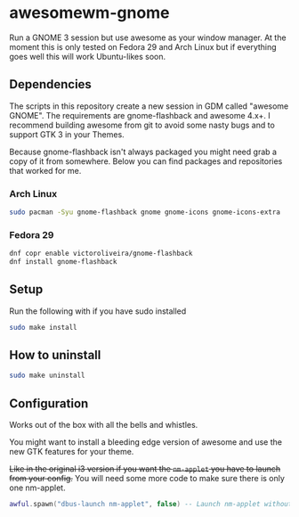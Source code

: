 # awesomewm-gnome

Run a GNOME 3 session but use awesome as your window manager. At the moment this is only tested on Fedora 29 and Arch Linux but if everything goes well this will work Ubuntu-likes soon.

## Dependencies

The scripts in this repository create a new session in GDM called "awesome GNOME". The requirements are gnome-flashback and awesome 4.x+. I recommend building awesome from git to avoid some nasty bugs and to support GTK 3 in your Themes.

Because gnome-flashback isn't always packaged you might need grab a copy of it from somewhere. Below you can find packages and repositories that worked for me.

### Arch Linux

```sh
sudo pacman -Syu gnome-flashback gnome gnome-icons gnome-icons-extra
```

### Fedora 29

```sh
dnf copr enable victoroliveira/gnome-flashback
dnf install gnome-flashback
```

## Setup

Run the following with if you have sudo installed

```sh
sudo make install
```

## How to uninstall

```sh
sudo make uninstall
```

## Configuration

Works out of the box with all the bells and whistles. 

You might want to install a bleeding edge version of awesome and use the new GTK features for your theme.

~~Like in the original i3 version if you want the `nm-applet` you have to launch from your config.~~
You will need some more code to make sure there is only one nm-applet.

```lua
awful.spawn("dbus-launch nm-applet", false) -- Launch nm-applet without startup id
```
